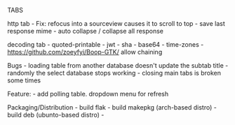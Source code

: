TABS

http tab
	- Fix: refocus into a sourceview causes it to scroll to  top
	- save last response mime
	- auto collapse / collapse all response

decoding tab
	- quoted-printable
	- jwt
	- sha
	- base64
	- time-zones
	- https://github.com/zoeyfyi/Boop-GTK/
		allow chaining

Bugs
	- loading table from another database doesn't update the subtab title
	- randomly the select database stops working
	- closing main tabs is broken some times

Feature:
	- add polling table. dropdown menu for refresh


Packaging/Distribution
	- build flak
	- build makepkg (arch-based distro)
	- build deb (ubunto-based distro)
	-
